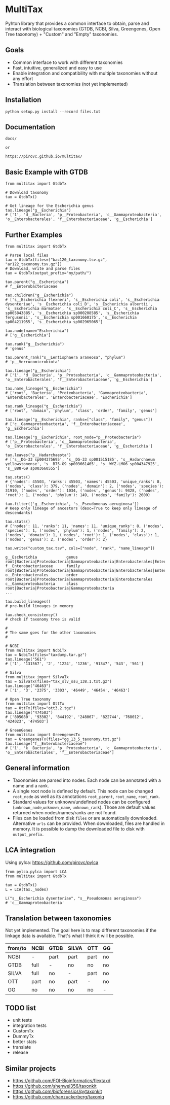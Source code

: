 # MultiTax

Pyhton library that provides a common interface to obtain, parse and interact with biological taxonomies (GTDB, NCBI, Silva, Greengenes, Open Tree taxonomy) + "Custom" and "Empty" taxonomies. 

## Goals
 
 - Common interface to work with different taxonomies
 - Fast, intuitive, generalized and easy to use
 - Enable integration and compatibility with multiple taxonomies without any effort
 - Translation between taxonomies (not yet implemented)

## Installation

    python setup.py install --record files.txt

## Documentation
    
    docs/

    or

    https://pirovc.github.io/multitax/

## Basic Example with GTDB

    from multitax import GtdbTx
    
    # Download taxonomy
    tax = GtdbTx()

    # Get lineage for the Escherichia genus  
    tax.lineage("g__Escherichia")
    # ['1', 'd__Bacteria', 'p__Proteobacteria', 'c__Gammaproteobacteria', 'o__Enterobacterales', 'f__Enterobacteriaceae', 'g__Escherichia']

## Further Examples

    from multitax import GtdbTx
    
    # Parse local files
    tax = GtdbTx(files=["bac120_taxonomy.tsv.gz", "ar122_taxonomy.tsv.gz"])
    # Download, write and parse files
    tax = GtdbTx(output_prefix="my/path/") 

    tax.parent("g__Escherichia")
    # f__Enterobacteriaceae
    
    tax.children("g__Escherichia")
    # ['s__Escherichia flexneri', 's__Escherichia coli', 's__Escherichia dysenteriae', 's__Escherichia coli_D', 's__Escherichia albertii', 's__Escherichia marmotae', 's__Escherichia coli_C', 's__Escherichia sp005843885', 's__Escherichia sp000208585', 's__Escherichia fergusonii', 's__Escherichia sp001660175', 's__Escherichia sp004211955', 's__Escherichia sp002965065']

    tax.node(name="Escherichia")
    # ['g__Escherichia']

    tax.rank("g__Escherichia")
    # 'genus'

    tax.parent_rank("s__Lentisphaera araneosa", "phylum")
    # 'p__Verrucomicrobiota'

    tax.lineage("g__Escherichia")
    # ['1', 'd__Bacteria', 'p__Proteobacteria', 'c__Gammaproteobacteria', 'o__Enterobacterales', 'f__Enterobacteriaceae', 'g__Escherichia']

    tax.name_lineage("g__Escherichia")
    # ['root', 'Bacteria', 'Proteobacteria', 'Gammaproteobacteria', 'Enterobacterales', 'Enterobacteriaceae', 'Escherichia']

    tax.rank_lineage("g__Escherichia")
    # ['root', 'domain', 'phylum', 'class', 'order', 'family', 'genus']

    tax.lineage("g__Escherichia", ranks=["class", "family", "genus"])
    # ['c__Gammaproteobacteria', 'f__Enterobacteriaceae', 'g__Escherichia']

    tax.lineage("g__Escherichia", root_node="p__Proteobacteria")
    # ['p__Proteobacteria', 'c__Gammaproteobacteria', 'o__Enterobacterales', 'f__Enterobacteriaceae', 'g__Escherichia']

    tax.leaves("p__Hadarchaeota")
    # ['s__DG-33 sp004375695', 's__DG-33 sp001515185', 's__Hadarchaeum yellowstonense', 's__B75-G9 sp003661465', 's__WYZ-LMO6 sp004347925', 's__B88-G9 sp003660555']

    tax.stats()
    # {'nodes': 45503, 'ranks': 45503, 'names': 45503, 'unique_ranks': 8, ('nodes', 'class'): 379, ('nodes', 'domain'): 2, ('nodes', 'species'): 31910, ('nodes', 'order'): 1034, ('nodes', 'genus'): 9428, ('nodes', 'root'): 1, ('nodes', 'phylum'): 149, ('nodes', 'family'): 2600}

    tax.filter(['g__Escherichia', 's__Pseudomonas aeruginosa'])
    # Keep only lineage of ancestors (desc=True to keep only lineage of descendants)
    
    tax.stats()
    # {'nodes': 11, 'ranks': 11, 'names': 11, 'unique_ranks': 8, ('nodes', 'species'): 1, ('nodes', 'phylum'): 1, ('nodes', 'family'): 2, ('nodes', 'domain'): 1, ('nodes', 'root'): 1, ('nodes', 'class'): 1, ('nodes', 'genus'): 2, ('nodes', 'order'): 2}

    tax.write("custom_tax.tsv", cols=["node", "rank", "name_lineage"])

    g__Escherichia             genus    root|Bacteria|Proteobacteria|Gammaproteobacteria|Enterobacterales|Enterobacteriaceae|Escherichia
    f__Enterobacteriaceae      family   root|Bacteria|Proteobacteria|Gammaproteobacteria|Enterobacterales|Enterobacteriaceae
    o__Enterobacterales        order    root|Bacteria|Proteobacteria|Gammaproteobacteria|Enterobacterales
    c__Gammaproteobacteria     class    root|Bacteria|Proteobacteria|Gammaproteobacteria
    ...
    
    tax.build_lineages()
    # pre-build lineages in memory

    tax.check_consistency()
    # check if taxonomy tree is valid
    
    #
    # The same goes for the other taxonomies
    #

    # NCBI
    from multitax import NcbiTx
    tax = NcbiTx(files="taxdump.tar.gz")
    tax.lineage("561")    
    # ['1', '131567', '2', '1224', '1236', '91347', '543', '561']

    # Silva
    from multitax import SilvaTx
    tax = SilvaTx(files="tax_slv_ssu_138.1.txt.gz")
    tax.lineage("46463")    
    # ['1', '3', '2375', '3303', '46449', '46454', '46463']

    # Open Tree taxonomy
    from multitax import OttTx
    tax = OttTx(files="ott3.2.tgz")
    tax.lineage("474503")
    # ['805080', '93302', '844192', '248067', '822744', '768012', '424023', '474503']

    # GreenGenes
    from multitax import GreengenesTx
    tax = GreengenesTx(files="gg_13_5_taxonomy.txt.gz")
    tax.lineage("f__Enterobacteriaceae")
    # ['1', 'k__Bacteria', 'p__Proteobacteria', 'c__Gammaproteobacteria', 'o__Enterobacteriales', 'f__Enterobacteriaceae']

## General information

 - Taxonomies are parsed into nodes. Each node can be annotated with a name and a rank.
 - A single root node is defined by default. This node can be changed `root_node` as well as its annotations `root_parent`, `root_name`, `root_rank`.
 - Standard values for unknown/undefined nodes can be configured (`unknown_node`,`unknown_name`, `unknown_rank`). Those are default values returned when nodes/names/ranks are not found.
 - Files can be loaded from disk `files` or are automatically downloaded. Alternative `urls` can be provided. When downloaded, files are handled in memory. It is possible to dump the downloaded file to disk with `output_prefix`.

## LCA integration

Using pylca: https://github.com/pirovc/pylca

    from pylca.pylca import LCA
    from multitax import GtdbTx

    tax = GtdbTx()
    L = LCA(tax._nodes)

    L("s__Escherichia dysenteriae", "s__Pseudomonas aeruginosa")
    # 'c__Gammaproteobacteria'
    
## Translation between taxonomies

Not yet implemented. The goal here is to map different taxonomies if the linkage data is available. That's what I think it will be possible.

 |from/to |NCBI   |GTDB   |SILVA   |OTT   |GG  |
 |--------|-------|-------|--------|------|----|
 |NCBI    |-      |part   |part    |part  |no  |
 |GTDB    |full   |-      |no      |no    |no  |
 |SILVA   |full   |no     |-       |part  |no  |
 |OTT     |part   |no     |part    |-     |no  |
 |GG      |no     |no     |no      |no    |-   |


## TODO list

- unit tests
- integration tests
- CustomTx
- DummyTx
- better stats
- translate
- release

## Similar projects

- https://github.com/FOI-Bioinformatics/flextaxd
- https://github.com/shenwei356/taxonkit
- https://github.com/bioforensics/pytaxonkit
- https://github.com/chanzuckerberg/taxoniq
